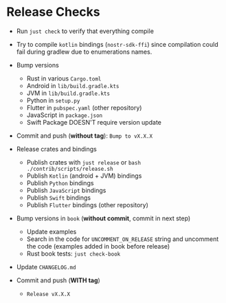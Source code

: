 # Release Checks

* Run `just check` to verify that everything compile

* Try to compile `kotlin` bindings (`nostr-sdk-ffi`) since compilation could fail during gradlew due to enumerations names.

* Bump versions
  * Rust in various `Cargo.toml`
  * Android in `lib/build.gradle.kts`
  * JVM in `lib/build.gradle.kts`
  * Python in `setup.py`
  * Flutter in `pubspec.yaml` (other repository)
  * JavaScript in `package.json`
  * Swift Package DOESN'T require version update

* Commit and push (**without tag**): `Bump to vX.X.X`

* Release crates and bindings
    * Publish crates with `just release` or `bash ./contrib/scripts/release.sh`
    * Publish `Kotlin` (android + JVM) bindings
    * Publish `Python` bindings
    * Publish `JavaScript` bindings
    * Publish `Swift` bindings
    * Publish `Flutter` bindings (other repository)

* Bump versions in `book` (**without commit**, commit in next step)
    * Update examples
    * Search in the code for `UNCOMMENT_ON_RELEASE` string and uncomment the code (examples added in book before release)
    * Rust book tests: `just check-book`
  
* Update `CHANGELOG.md`

* Commit and push (**WITH tag**)
    * `Release vX.X.X`
